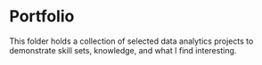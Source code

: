 # Portfolio

This folder holds a collection of selected data analytics projects to demonstrate skill sets, knowledge, and what I find interesting.
